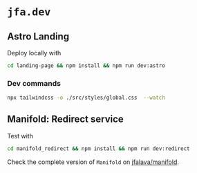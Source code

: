 # `jfa.dev`

## Astro Landing

Deploy locally with

```sh
cd landing-page && npm install && npm run dev:astro
```

### Dev commands

```sh
npx tailwindcss -o ./src/styles/global.css  --watch
```

## Manifold: Redirect service

Test with

```sh
cd manifold_redirect && npm install && npm run dev:redirect
```

Check the complete version of `Manifold` on [jfalava/manifold](https://github.com/jfalava/manifold).
